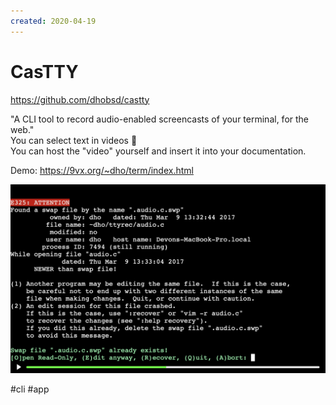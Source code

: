 ```yaml
---
created: 2020-04-19
---
```


# CasTTY

https://github.com/dhobsd/castty

"A CLI tool to record audio-enabled screencasts of your terminal, for the web."  
You can select text in videos 🤯  
You can host the "video" yourself and insert it into your documentation.

Demo: https://9vx.org/~dho/term/index.html

![CasTTY screenshot](castty.png "CasTTY screenshot")

#cli #app
